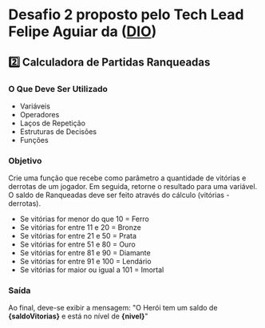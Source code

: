 # Desafio 2 proposto pelo Tech Lead Felipe Aguiar da ([DIO](https://web.dio.me/))

## 2️⃣ Calculadora de Partidas Ranqueadas

### O Que Deve Ser Utilizado

- Variáveis
- Operadores
- Laços de Repetição
- Estruturas de Decisões
- Funções

### Objetivo

Crie uma função que recebe como parâmetro a quantidade de vitórias e derrotas de um jogador. Em seguida, retorne o resultado para uma variável. O saldo de Ranqueadas deve ser feito através do cálculo (vitórias - derrotas).

- Se vitórias for menor do que 10 = Ferro
- Se vitórias for entre 11 e 20 = Bronze
- Se vitórias for entre 21 e 50 = Prata
- Se vitórias for entre 51 e 80 = Ouro
- Se vitórias for entre 81 e 90 = Diamante
- Se vitórias for entre 91 e 100 = Lendário
- Se vitórias for maior ou igual a 101 = Imortal

### Saída

Ao final, deve-se exibir a mensagem:
"O Herói tem um saldo de **{saldoVitorias}** e está no nível de **{nivel}**"

  
